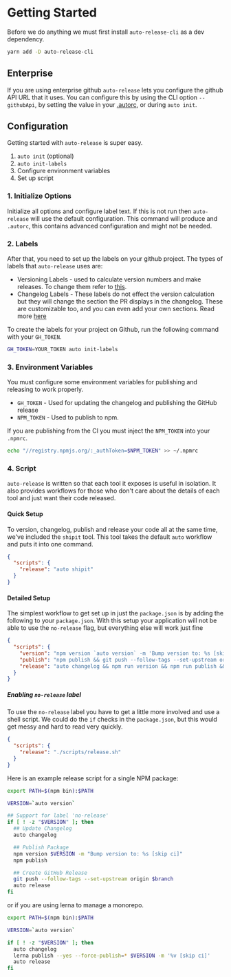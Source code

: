 # Getting Started

Before we do anything we must first install `auto-release-cli` as a dev dependency.

```sh
yarn add -D auto-release-cli
```

## Enterprise

If you are using enterprise github `auto-release` lets you configure the github API URL that it uses. You can configure this by using the CLI option `--githubApi`, by setting the value in your [.autorc](./autorc.md#githubApi), or during `auto init`.

## Configuration

Getting started with `auto-release` is super easy.

1. `auto init` (optional)
2. `auto init-labels`
3. Configure environment variables
4. Set up script

### 1. Initialize Options

Initialize all options and configure label text. If this is not run then `auto-release` will use the default configuration. This command will produce and `.autorc`, this contains advanced configuration and might not be needed.

### 2. Labels

After that, you need to set up the labels on your github project. The types of labels that `auto-release` uses are:

- Versioning Labels - used to calculate version numbers and make releases. To change them refer to [this](./autorc.md#versioning-labels).
- Changelog Labels - These labels do not effect the version calculation but they will change the section the PR displays in the changelog. These are customizable too, and you can even add your own sections. Read more [here](./autorc.md#changelog-titles)

To create the labels for your project on Github, run the following command with your `GH_TOKEN`.

```sh
GH_TOKEN=YOUR_TOKEN auto init-labels
```

### 3. Environment Variables

You must configure some environment variables for publishing and releasing to work properly.

- `GH_TOKEN` - Used for updating the changelog and publishing the GitHub release
- `NPM_TOKEN` - Used to publish to npm.

If you are publishing from the CI you must inject the `NPM_TOKEN` into your `.npmrc`.

```sh
echo "//registry.npmjs.org/:_authToken=$NPM_TOKEN" >> ~/.npmrc
```

### 4. Script

`auto-release` is written so that each tool it exposes is useful in isolation. It also provides workflows for those who don't care about the details of each tool and just want their code released.

#### Quick Setup

To version, changelog, publish and release your code all at the same time, we've included the `shipit` tool. This tool takes the default `auto` workflow and puts it into one command.

```json
{
  "scripts": {
    "release": "auto shipit"
  }
}
```

#### Detailed Setup

The simplest workflow to get set up in just the `package.json` is by adding the following to your `package.json`. With this setup your application will not be able to use the `no-release` flag, but everything else will work just fine

```json
{
  "scripts": {
    "version": "npm version `auto version` -m 'Bump version to: %s [skip ci]'",
    "publish": "npm publish && git push --follow-tags --set-upstream origin $branch",
    "release": "auto changelog && npm run version && npm run publish && auto release"
  }
}
```

##### Enabling `no-release` label

To use the `no-release` label you have to get a little more involved and use a shell script. We could do the `if` checks in the `package.json`, but this would get messy and hard to read very quickly.

```json
{
  "scripts": {
    "release": "./scripts/release.sh"
  }
}
```

Here is an example release script for a single NPM package:

```sh
export PATH=$(npm bin):$PATH

VERSION=`auto version`

## Support for label 'no-release'
if [ ! -z "$VERSION" ]; then
  ## Update Changelog
  auto changelog

  ## Publish Package
  npm version $VERSION -m "Bump version to: %s [skip ci]"
  npm publish

  ## Create GitHub Release
  git push --follow-tags --set-upstream origin $branch
  auto release
fi
```

or if you are using lerna to manage a monorepo.

```sh
export PATH=$(npm bin):$PATH

VERSION=`auto version`

if [ ! -z "$VERSION" ]; then
  auto changelog
  lerna publish --yes --force-publish=* $VERSION -m '%v [skip ci]'
  auto release
fi
```
